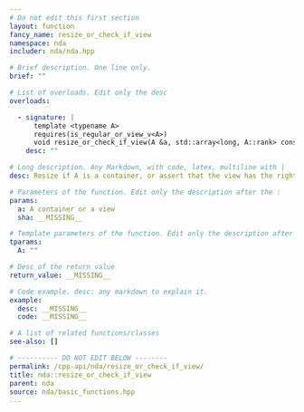 ```yaml
---
# Do not edit this first section
layout: function
fancy_name: resize_or_check_if_view
namespace: nda
includer: nda/nda.hpp

# Brief description. One line only.
brief: ""

# List of overloads. Edit only the desc
overloads:

  - signature: |
      template <typename A>
      requires(is_regular_or_view_v<A>)
      void resize_or_check_if_view(A &a, std::array<long, A::rank> const &sha)
    desc: ""

# Long description. Any Markdown, with code, latex, multiline with |
desc: Resize if A is a container, or assert that the view has the right dimension if A is view

# Parameters of the function. Edit only the description after the :
params:
  a: A container or a view
  sha: __MISSING__

# Template parameters of the function. Edit only the description after the :
tparams:
  A: ""

# Desc of the return value
return_value: __MISSING__

# Code example. desc: any markdown to explain it.
example:
  desc: __MISSING__
  code: __MISSING__

# A list of related functions/classes
see-also: []

# ---------- DO NOT EDIT BELOW --------
permalink: /cpp-api/nda/resize_or_check_if_view/
title: nda::resize_or_check_if_view
parent: nda
source: nda/basic_functions.hpp
...
```



